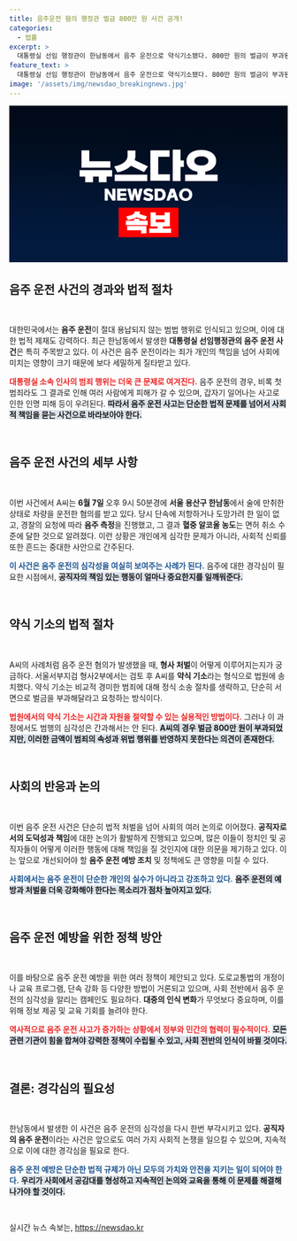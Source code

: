 ```yaml
---
title: 음주운전 혐의 행정관 벌금 800만 원 사건 공개!
categories:
  - 법률
excerpt: >
  대통령실 선임 행정관이 한남동에서 음주 운전으로 약식기소됐다. 800만 원의 벌금이 부과된 이 사건은 여론의 큰 파문을 예고한다. 사건의 전말과 파장을 확인하세요!
feature_text: >
  대통령실 선임 행정관이 한남동에서 음주 운전으로 약식기소됐다. 800만 원의 벌금이 부과된 이 사건은 여론의 큰 파문을 예고한다. 사건의 전말과 파장을 확인하세요!
image: '/assets/img/newsdao_breakingnews.jpg'
---
```


<p><img src="/assets/img/newsdao_breakingnews.jpg" alt="pcversion 속보" /></p>

<h2 data-ke-size="size26">음주 운전 사건의 경과와 법적 절차</h2>

<p data-ke-size="size16">&nbsp;</p>

<p>대한민국에서는 <b>음주 운전</b>이 절대 용납되지 않는 범법 행위로 인식되고 있으며, 이에 대한 법적 제재도 강력하다. 최근 한남동에서 발생한 <b>대통령실 선임행정관의 음주 운전 사건</b>은 특히 주목받고 있다. 이 사건은 음주 운전이라는 죄가 개인의 책임을 넘어 사회에 미치는 영향이 크기 때문에 보다 세밀하게 질타받고 있다.</p>

<p><b><span style="color: #ee2323;">대통령실 소속 인사의 범죄 행위는 더욱 큰 문제로 여겨진다.</span></b> 음주 운전의 경우, 비록 첫 범죄라도 그 결과로 인해 여러 사람에게 피해가 갈 수 있으며, 갑자기 일어나는 사고로 인한 인명 피해 등이 우려된다. <b><span style="background-color: #21538527;">따라서 음주 운전 사고는 단순한 법적 문제를 넘어서 사회적 책임을 묻는 사건으로 바라보아야 한다.</span></b></p>

<p data-ke-size="size16">&nbsp;</p>

<h2 data-ke-size="size26">음주 운전 사건의 세부 사항</h2>

<p data-ke-size="size16">&nbsp;</p>

<p>이번 사건에서 A씨는 <b>6월 7일</b> 오후 9시 50분경에 <b>서울 용산구 한남동</b>에서 술에 만취한 상태로 차량을 운전한 혐의를 받고 있다. 당시 단속에 저항하거나 도망가려 한 일이 없고, 경찰의 요청에 따라 <b>음주 측정</b>을 진행했고, 그 결과 <b>혈중 알코올 농도</b>는 면허 취소 수준에 달한 것으로 알려졌다. 이런 상황은 개인에게 심각한 문제가 아니라, 사회적 신뢰를 또한 흔드는 중대한 사안으로 간주된다.</p>

<p><b><span style="color: #1a5490;">이 사건은 음주 운전의 심각성을 여실히 보여주는 사례가 된다.</span></b> 음주에 대한 경각심이 필요한 시점에서, <b><span style="background-color: #21538527;">공직자의 책임 있는 행동이 얼마나 중요한지를 일깨워준다.</span></b></p>

<p data-ke-size="size16">&nbsp;</p>

<h2 data-ke-size="size26">약식 기소의 법적 절차</h2>

<p data-ke-size="size16">&nbsp;</p>

<p>A씨의 사례처럼 음주 운전 혐의가 발생했을 때, <b>형사 처벌</b>이 어떻게 이루어지는지가 궁금하다. 서울서부지검 형사2부에서는 검토 후 A씨를 <b>약식 기소</b>라는 형식으로 법원에 송치했다. 약식 기소는 비교적 경미한 범죄에 대해 정식 소송 절차를 생략하고, 단순히 서면으로 벌금을 부과해달라고 요청하는 방식이다.</p>

<p><b><span style="color: #ee2323;">법원에서의 약식 기소는 시간과 자원을 절약할 수 있는 실용적인 방법이다.</span></b> 그러나 이 과정에서도 범행의 심각성은 간과해서는 안 된다. <b><span style="background-color: #21538527;">A씨의 경우 벌금 800만 원이 부과되었지만, 이러한 금액이 범죄의 속성과 위법 행위를 반영하지 못한다는 의견이 존재한다.</span></b></p>

<p data-ke-size="size16">&nbsp;</p>

<h2 data-ke-size="size26">사회의 반응과 논의</h2>

<p data-ke-size="size16">&nbsp;</p>

<p>이번 음주 운전 사건은 단순히 법적 처벌을 넘어 사회의 여러 논의로 이어졌다. <b>공직자로서의 도덕성과 책임</b>에 대한 논의가 활발하게 진행되고 있으며, 많은 이들이 정치인 및 공직자들이 어떻게 이러한 행동에 대해 책임을 질 것인지에 대한 의문을 제기하고 있다. 이는 앞으로 개선되어야 할 <b>음주 운전 예방 조치</b> 및 정책에도 큰 영향을 미칠 수 있다.</p>

<p><b><span style="color: #1a5490;">사회에서는 음주 운전이 단순한 개인의 실수가 아니라고 강조하고 있다.</span></b> <b><span style="background-color: #21538527;">음주 운전의 예방과 처벌을 더욱 강화해야 한다는 목소리가 점차 높아지고 있다.</span></b></p>

<p data-ke-size="size16">&nbsp;</p>

<h2 data-ke-size="size26">음주 운전 예방을 위한 정책 방안</h2>

<p data-ke-size="size16">&nbsp;</p>

<p>이를 바탕으로 음주 운전 예방을 위한 여러 정책이 제안되고 있다. 도로교통법의 개정이나 교육 프로그램, 단속 강화 등 다양한 방법이 거론되고 있으며, 사회 전반에서 음주 운전의 심각성을 알리는 캠페인도 필요하다. <b>대중의 인식 변화</b>가 무엇보다 중요하며, 이를 위해 정보 제공 및 교육 기회를 늘려야 한다.</p>

<p><b><span style="color: #ee2323;">역사적으로 음주 운전 사고가 증가하는 상황에서 정부와 민간의 협력이 필수적이다.</span></b> <b><span style="background-color: #21538527;">모든 관련 기관이 힘을 합쳐야 강력한 정책이 수립될 수 있고, 사회 전반의 인식이 바뀔 것이다.</span></b></p>

<p data-ke-size="size16">&nbsp;</p>

<h2 data-ke-size="size26">결론: 경각심의 필요성</h2>

<p data-ke-size="size16">&nbsp;</p>

<p>한남동에서 발생한 이 사건은 음주 운전의 심각성을 다시 한번 부각시키고 있다. <b>공직자의 음주 운전</b>이라는 사건은 앞으로도 여러 가지 사회적 논쟁을 일으킬 수 있으며, 지속적으로 이에 대한 경각심을 필요로 한다.</p>

<p><b><span style="color: #1a5490;">음주 운전 예방은 단순한 법적 규제가 아닌 모두의 가치와 안전을 지키는 일이 되어야 한다.</span></b> <b><span style="background-color: #21538527;">우리가 사회에서 공감대를 형성하고 지속적인 논의와 교육을 통해 이 문제를 해결해 나가야 할 것이다.</span></b></p>

<p data-ke-size="size16">&nbsp;</p>
실시간 뉴스 속보는, <a href="https://newsdao.kr" rel="dofollow">https://newsdao.kr</a>


